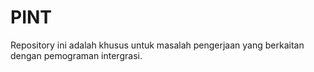 # PINT
Repository ini adalah khusus untuk masalah pengerjaan yang berkaitan dengan pemograman intergrasi.

